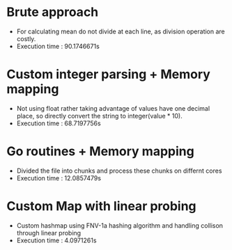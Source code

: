 # Brute approach 

* For calculating mean do not divide at each line, as division operation are costly.
* Execution time    : 90.1746671s


<!-- 
- htop
- time go run main.go
    in real time the time taken to run including overhead of wsl(thats slow due to additional layer of virulisation) 
    // real    22m2.393s
    // user    2m34.303s
    // sys     0m35.381s
-  Measure-Command { go run main.go }

-->
<!--
# Memory mapping  

* mmap is used to avoid frequent io calls. To access any byte an io call is required.
* Virtually map the file to an array. This is done once, and now can acces file like a array
* Execution time    : 8.3929657s  (no processing just counting)
 -->

<!-- 
// real    19m22.253s
// user    0m8.208s
// sys     0m28.267s     -->

# Custom integer parsing + Memory mapping

* Not using float rather taking advantage of values have one decimal place, so directly convert the string to integer(value * 10).   
* Execution time    : 68.7197756s


# Go routines + Memory mapping 

* Divided the file into chunks and process these chunks on differnt cores
* Execution time    : 12.0857479s

# Custom Map with linear probing

* Custom hashmap using FNV-1a hashing algorithm and handling collison through linear probing 
* Execution time    : 4.0971261s
